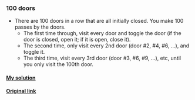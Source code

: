 ### 100 doors

- There are 100 doors in a row that are all initially closed.
 You make 100 passes by the doors.
   - The first time through, visit every door and  toggle  the door  (if the door is closed,  open it;   if it is open,  close it).
   - The second time, only visit every 2nd door   (door #2, #4, #6, ...),   and toggle it.
   - The third time, visit every 3rd door   (door #3, #6, #9, ...), etc,   until you only visit the 100th door.

#### [My solution](100_doors.py)
#### [Original link](http://rosettacode.org//wiki/100_doors)
